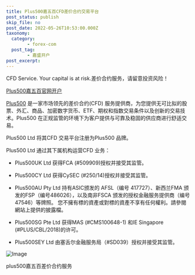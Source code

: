 ```yaml
---
title: Plus500嘉五百CFD差价合约交易平台
post_status: publish
skip_file: no
post_date: 2022-05-26T10:53:00.000Z
taxonomy:
  category:
        - forex-com
  post_tag:
        - 嘉盛开户
post_excerpt: 
---
```

CFD Service. Your capital is at risk.差价合约服务，请留意投资风险！

[Plus500嘉五百官网开户](https://www.plus500.com/?id=126611&pl=2)

[Plus500](https://www.plus500.com/?id=126611&pl=2) 是一家市场领先的差价合约(CFD) 服务提供商，为您提供无可比拟的股票、外汇、商品、加密数字货币、ETF、期权和指数交易条件以及创新的交易技术。Plus500 在正规监管的环境下为客户提供与可靠及稳固的供应商进行舒适交易。

Plus500 Ltd 将其CFD 交易平台注册为Plus500 品牌。

Plus500 Ltd 通过其下属机构运营CFD 业务：

* Plus500UK Ltd 获得FCA (#509909)授权并接受其监管。

* Plus500CY Ltd 获得CySEC (#250/14)授权并接受其监管。

* Plus500AU Pty Ltd 持有ASIC颁发的 AFSL（编号 417727）、新西兰FMA 颁发的FSP（编号486026），以及南非FSCA 颁发的授权金融服务提供商（编号47546）等牌照。 您不擁有標的資產或對標的資產不享有任何權利。請參閱網站上提供的披露檔。

* Plus500SG Pte Ltd 获得MAS (#CMS100648-1) 和IE Singapore (#PLUS/CBL/2018)的许可。

* Plus500SEY Ltd 由塞舌尔金融服务局（#SD039）授权并接受其监管。

![Image](https://fastly.jsdelivr.net/gh/jarlin8/img@main/FxLogos/Plus500.png)

plus500嘉五百差价合约服务